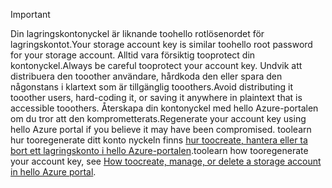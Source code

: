 > [!IMPORTANT]
> <span data-ttu-id="2d39c-101">Din lagringskontonyckel är liknande toohello rotlösenordet för lagringskontot.</span><span class="sxs-lookup"><span data-stu-id="2d39c-101">Your storage account key is similar toohello root password for your storage account.</span></span> <span data-ttu-id="2d39c-102">Alltid vara försiktig tooprotect din kontonyckel.</span><span class="sxs-lookup"><span data-stu-id="2d39c-102">Always be careful tooprotect your account key.</span></span> <span data-ttu-id="2d39c-103">Undvik att distribuera den tooother användare, hårdkoda den eller spara den någonstans i klartext som är tillgänglig tooothers.</span><span class="sxs-lookup"><span data-stu-id="2d39c-103">Avoid distributing it tooother users, hard-coding it, or saving it anywhere in plaintext that is accessible tooothers.</span></span> <span data-ttu-id="2d39c-104">Återskapa din kontonyckel med hello Azure-portalen om du tror att den komprometterats.</span><span class="sxs-lookup"><span data-stu-id="2d39c-104">Regenerate your account key using hello Azure portal if you believe it may have been compromised.</span></span> <span data-ttu-id="2d39c-105">toolearn hur tooregenerate ditt konto nyckeln finns [hur toocreate, hantera eller ta bort ett lagringskonto i hello Azure-portalen](../articles/storage/common/storage-create-storage-account.md#manage-your-storage-account).</span><span class="sxs-lookup"><span data-stu-id="2d39c-105">toolearn how tooregenerate your account key, see [How toocreate, manage, or delete a storage account in hello Azure portal](../articles/storage/common/storage-create-storage-account.md#manage-your-storage-account).</span></span>
> 
> 
